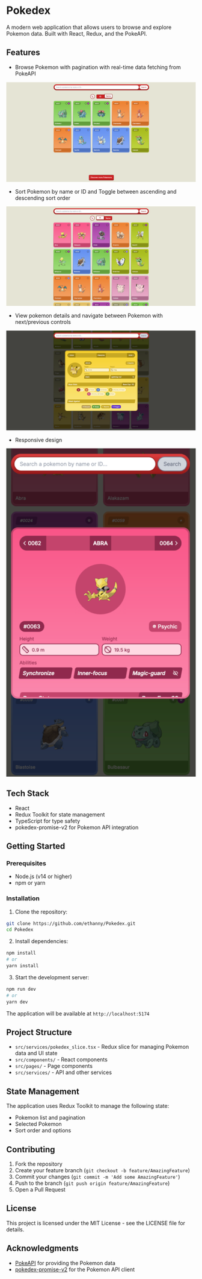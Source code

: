# Pokedex

A modern web application that allows users to browse and explore Pokemon data. Built with React, Redux, and the PokeAPI.

## Features

- Browse Pokemon with pagination with real-time data fetching from PokeAPI

![Pokemon List View](docs/images/pokemon-list.png)

- Sort Pokemon by name or ID and Toggle between ascending and descending sort order

![Sort Options](docs/images/sort-options.png)

- View pokemon details and navigate between Pokemon with next/previous controls

![Pokemon Details](docs/images/pokemon-details.png)

- Responsive design

![Responsive Design](docs/images/responsive-design.png)

## Tech Stack

- React
- Redux Toolkit for state management
- TypeScript for type safety
- pokedex-promise-v2 for Pokemon API integration

## Getting Started

### Prerequisites

- Node.js (v14 or higher)
- npm or yarn

### Installation

1. Clone the repository:
```bash
git clone https://github.com/ethanny/Pokedex.git
cd Pokedex
```

2. Install dependencies:
```bash
npm install
# or
yarn install
```

3. Start the development server:
```bash
npm run dev
# or
yarn dev
```

The application will be available at `http://localhost:5174`

## Project Structure

- `src/services/pokedex_slice.tsx` - Redux slice for managing Pokemon data and UI state
- `src/components/` - React components
- `src/pages/` - Page components
- `src/services/` - API and other services

## State Management

The application uses Redux Toolkit to manage the following state:

- Pokemon list and pagination
- Selected Pokemon
- Sort order and options

## Contributing

1. Fork the repository
2. Create your feature branch (`git checkout -b feature/AmazingFeature`)
3. Commit your changes (`git commit -m 'Add some AmazingFeature'`)
4. Push to the branch (`git push origin feature/AmazingFeature`)
5. Open a Pull Request

## License

This project is licensed under the MIT License - see the LICENSE file for details.

## Acknowledgments

- [PokeAPI](https://pokeapi.co/) for providing the Pokemon data
- [pokedex-promise-v2](https://github.com/PokeAPI/pokedex-promise-v2) for the Pokemon API client 
